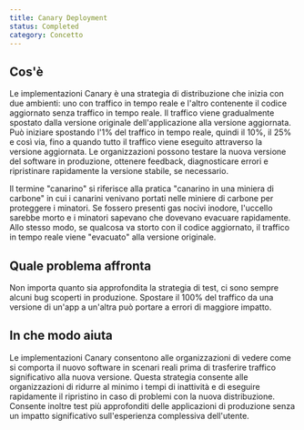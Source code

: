 ```yaml
---
title: Canary Deployment
status: Completed
category: Concetto
---
```


## Cos'è
Le implementazioni Canary è una strategia di distribuzione che inizia con due ambienti: uno con traffico in tempo reale e l'altro contenente il codice aggiornato senza traffico in tempo reale. Il traffico viene gradualmente spostato dalla versione originale dell'applicazione alla versione aggiornata. Può iniziare spostando l'1% del traffico in tempo reale, quindi il 10%, il 25% e così via, fino a quando tutto il traffico viene eseguito attraverso la versione aggiornata. Le organizzazioni possono testare la nuova versione del software in produzione, ottenere feedback, diagnosticare errori e ripristinare rapidamente la versione stabile, se necessario.

Il termine "canarino" si riferisce alla pratica "canarino in una miniera di carbone" in cui i canarini venivano portati nelle miniere di carbone per proteggere i minatori. Se fossero presenti gas nocivi inodore, l'uccello sarebbe morto e i minatori sapevano che dovevano evacuare rapidamente. Allo stesso modo, se qualcosa va storto con il codice aggiornato, il traffico in tempo reale viene "evacuato" alla versione originale.

## Quale problema affronta 
Non importa quanto sia approfondita la strategia di test, ci sono sempre alcuni bug scoperti in produzione. Spostare il 100% del traffico da una versione di un'app a un'altra può portare a errori di maggiore impatto.

## In che modo aiuta
Le implementazioni Canary consentono alle organizzazioni di vedere come si comporta il nuovo software in scenari reali prima di trasferire traffico significativo alla nuova versione. Questa strategia consente alle organizzazioni di ridurre al minimo i tempi di inattività e di eseguire rapidamente il ripristino in caso di problemi con la nuova distribuzione. Consente inoltre test più approfonditi delle applicazioni di produzione senza un impatto significativo sull'esperienza complessiva dell'utente.